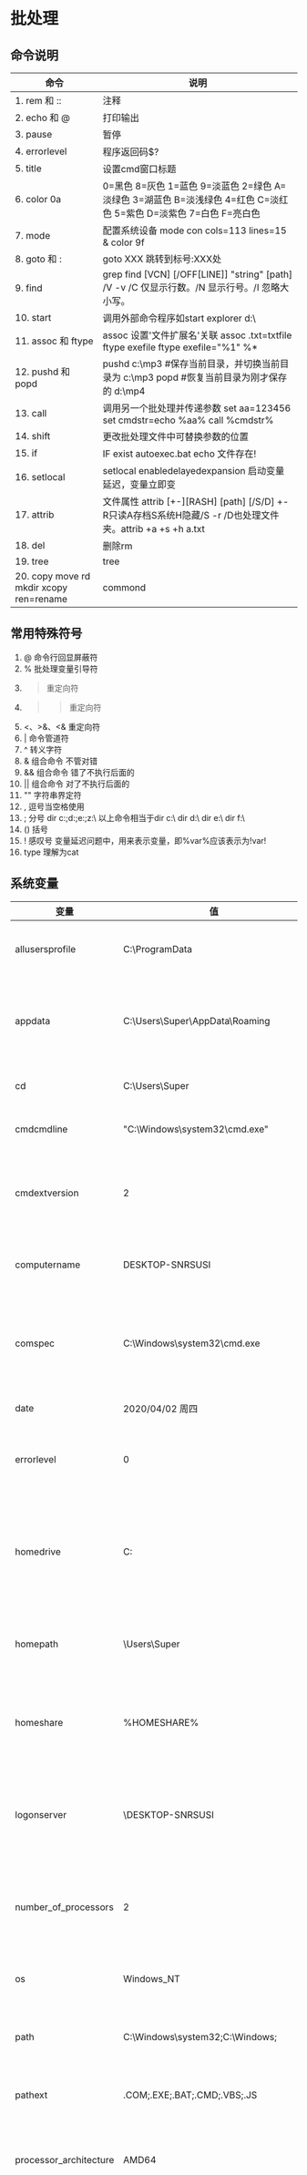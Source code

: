 # 批处理
## 命令说明
命令 | 说明
------------------  | ----------------
1. rem 和 ::         | 注释
2. echo 和 @         | 打印输出
3. pause            | 暂停
4. errorlevel       | 程序返回码$?
5. title            | 设置cmd窗口标题
6. color 0a         |0=黑色 8=灰色 1=蓝色 9=淡蓝色 2=绿色 A=淡绿色 3=湖蓝色 B=淡浅绿色 4=红色 C=淡红色 5=紫色 D=淡紫色 7=白色 F=亮白色
7. mode             | 配置系统设备  mode con cols=113 lines=15 & color 9f
8. goto 和 :         |goto XXX 跳转到标号:XXX处
9. find             |grep find [VCN] [/OFF[LINE]] "string" [path] /V -v /C 仅显示行数。/N 显示行号。/I 忽略大小写。
10. start           |调用外部命令程序如start explorer d:\
11. assoc 和 ftype   | assoc 设置'文件扩展名'关联 assoc .txt=txtfile   ftype exefile    ftype exefile="%1" %*
12. pushd 和 popd    | pushd c:\mp3 #保存当前目录，并切换当前目录为 c:\mp3 popd #恢复当前目录为刚才保存的 d:\mp4
13. call            |调用另一个批处理并传递参数 set aa=123456 set cmdstr=echo %aa%     call %cmdstr%
14. shift           | 更改批处理文件中可替换参数的位置
15. if              | IF exist autoexec.bat echo 文件存在! 
16. setlocal        |setlocal enabledelayedexpansion 启动变量延迟，变量立即变
17. attrib          |文件属性 attrib [+-][RASH] [path] [/S/D] +-R只读A存档S系统H隐藏/S -r /D也处理文件夹。attrib +a +s +h a.txt
18. del             | 删除rm
19. tree            | tree
20. copy move  rd mkdir   xcopy  ren=rename | commond

## 常用特殊符号
1. @ 命令行回显屏蔽符 
2. % 批处理变量引导符 
3. > 重定向符
4. >> 重定向符 
5. <、>&、<& 重定向符 
6. | 命令管道符
7. ^ 转义字符
8. & 组合命令 不管对错
9. && 组合命令 错了不执行后面的
10. || 组合命令 对了不执行后面的
11. "" 字符串界定符 
12. , 逗号当空格使用
13. ; 分号 dir c:\;d:\;e:\;z:\  以上命令相当于dir c:\ dir d:\  dir e:\  dir f:\
14. () 括号 
15. ! 感叹号 变量延迟问题中，用来表示变量，即%var%应该表示为!var!
16. type 理解为cat

## 系统变量
变量                 |    值             |   说明
-----               | ------            | -----
allusersprofile     |C:\ProgramData     |所有用户配置文件的位置
appdata             |C:\Users\Super\AppData\Roaming |返回默认情况下应用程序存储数据的位置
cd                  |C:\Users\Super     |返回当前目录字符串
cmdcmdline          |"C:\Windows\system32\cmd.exe"|cmd.exe程序地址
cmdextversion       |2                  |返回当前的“命令处理程序扩展”的版本号
computername        |DESKTOP-SNRSUSI    |系统返回计算机的名称
comspec             |C:\Windows\system32\cmd.exe|系统返回命令行解释器可执行程序的准确路径
date                |2020/04/02 周四     |返回当前日期
errorlevel          |0                  |系统返回上一条命令的错误代码
homedrive           |C:                 |系统返回连接到用户主目录的本地工作站驱动器号
homepath            |\Users\Super       |系统返回用户主目录的完整路径
homeshare           |%HOMESHARE%        |系统返回用户的共享主目录的网络路径
logonserver         |\\DESKTOP-SNRSUSI  |本地返回验证当前登录会话的域控制器的名称
number_of_processors|2                  |系统指定安装在计算机上的处理器的数目
os                  |Windows_NT         |系统返回操作系统名称
path                |C:\Windows\system32;C:\Windows;|指定可执行文件的搜索路径
pathext             |.COM;.EXE;.BAT;.CMD;.VBS;.JS|可执行的文件扩展名列表
processor_architecture|AMD64    |返回处理器的芯片体系结构值
processor_level     |6                  |系统返回计算机上安装的处理器的型号
processor_revision  |9e0a               |返回处理器的版本号
prompt              |$P$G               |当前解释程序的命令提示符
random              |8                  |0到32767之间的任意十进制数字
systemdrive         |C:                 |根目录(即系统根目录) 的驱动器
systemroot          |C:\Windows         |根目录的位置
temp 和 tmp          |C:\Users\SUPERS~1\AppData\Local\Temp|当前登录用户的默认临时目录
time                |14:38:37.33        |返回当前时间
userdomain          |DESKTOP-SNRSUSI    |返回包含用户帐户的域的名称
username            |Super              |返回当前登录的用户的名称
userprofile         |C:\Users\Super     |返回当前用户的配置文件的位置
windir              |C:\Windows         |返回操作系统目录的位置

## 常用语法
```bash
ver 
ipconfig /all
wmic logicaldisk get caption, freespace, size, description
显示文件夹下所有文件`dir /b /a /s`
可执行文件优先级.com>.exe>.bat>.cmd  
当只键入文件名时DOS执行的是name.com  
可执行文件用法:Bat2Com abc.bat，这样就会在同一目录下生成一个名为abc.com的可执行文件  
sleep延时的实现`echo 延时前:%time% ping /n 3 127.0.0.1 >nul echo 延时后:%time% pause`
timeout 30
dir /?
shutdown /r /t 50
文件夹变磁盘subst q: F:\桌面\RaySource
tasklist
if defined a echo %a%
:: /o:n 指的是按文件名升序排序
:: /b 是指不显示多余信息
dir /b /o:n > output.txt
@echo off
for /f "delims=" %%a in (the-file.txt) DO ( 
  ECHO Line is: %%a
)
以图形显示驱动器或路径的文件夹结构
TREE [drive:][path] [/F] [/A]
   /F   显示每个文件夹中文件的名称
   /A   使用ASCII字符而不使用扩展字符
VER 显示 Windows 版本

REM echo %%i
REM echo 字节大小：%%~zi
REM echo 修改日期：%%~ti
REM echo 文件属性：%%~ai
REM echo 所在目录：%%~pi
REM echo 文件名称：%%~ni
REM echo 扩展名称：%%~xi
REM echo 完整路径：%%~fi
REM echo 驱动器号：%%~di
REM echo 文件短名：%%~si
REM echo.
@echo off
rem 开机自动运行
reg add HKEY_LOCAL_MACHINE\SOFTWARE\Microsoft\Windows\CurrentVersion\Run /v myrun /t REG_SZ /d "F:\工作\启动GBase服务.bat"
pause
打开文件或文件夹
start %cd%
删除文件
DEL /F /A /Q \\?\%1 
route print 列出本地机器当前的路由信息
netstat －an 查看本地机器的所有开放端口 
删除目录
RD /S /Q \\?\%1
弹出对话框
msg * 欢迎来到黑鹰安全网学习！www.3800hk.com

@echo off
echo 载入中，请稍后……
for /l %%i in (1,1,80) do set/p a=^><nul&ping /n 0 127.1>nul
pause

start http://www.3800hk.com
@echo off
taskkill /f /im Python.exe
pause
rem 用于关闭残留在后台进程的python进程
rem 创建vc6.0快捷方式以及Virtual Judge快捷方式
echo 创建快捷方式...
set path1=C:\Program Files\Microsoft Visual Studio\COMMON\MSDev98\Bin\MSDEV.EXE
set topath1="%USERPROFILE%/desktop/vc++6.0.url"
echo [InternetShortcut] >> %topath1%
echo URL="%path1%" >> %topath1%
echo IconIndex=0 >> %topath1%
echo IconFile=%path1% >> %topath1%
copy VirtualJudge.url Virtual_Judge.url
move Virtual_Judge.url %USERPROFILE%/desktop/
notepad C:\Windows\System32\drivers\etc\hosts
```
```bash
at 23:00 shutdown -s -f 
start winrar e */*.rar
@echo off
setlocal enabledelayedexpansion
echo ---------开机启动清单如下---------------
for /f  "skip=4 tokens=1* delims=:" %%i in ('reg query HKLM\SoftWare\Microsoft\Windows\CurrentVersion\Run') do (
set str=%%i
set var =%%j
set "var=!var:"=!"
if not "!var:~-1"=="=" echo !str:~-1:!var!
)
echo ---------开机启动清单如上---------------
pause > null
```
```bash
setlocal enabledelayedexpansion 
for /L %%i in (1 1 5) do (
set /a randomNum=!random!%%100
echo 随机数:!randomNum! )
pause
```
```bash
set var=我是值
set /p var=请输入变量的值
set /p input=请输入计算表达式: 
set /a var=%input%
set /a var = %var% + 1
echo 计算结果:%input%=%var%
```
```bash
%a:~0,n% 相当于a[,n]取左边n位
%a:~-m% 相当于a[-m,]
%a:~m,n% 相当于a[m+1,n]
%a:~m,-n% 相当于a[m+1,-n]
%a:~m % 相当于a[m+1,]
~I | %~fI|%~dI|%~pI|%~nI|%~xI
%~sI|%~aI|%~tI|%~zI|%~$PATH
%* 从第一个参数开始的所有参数
%0 文件自身
copy %0 d:\wind.bat
```

```bash
@echo off
if /i a == A echo 我们相等 else echo 我们不相等 pause
EQU - 等于
NEQ - 不等于 
LSS - 小于
LEQ - 小于或等于 
GTR - 大于
GEQ - 大于或等于
```
## 循环语句
1. 指定次数循环  
``` bash 
FOR /L %variable IN (start,step,end) DO command [command-parameters]
FOR /L %variable IN (start,step,end) DO ( Command1
Command2
......)
```
2. 对某集合执行循环语句  
```bash
FOR %%variable IN (set) DO command [command-parameters] %%variable
FOR /R [[drive:]path] %variable IN (set) DO command [command-parameters] 
FOR /R [[drive:]path] %variable IN (set) DO (Command1
Command2
......)
```
3. 条件循环  
```bash
@echo off
set var=0
rem ************循环开始了 
:continue
set /a var+=1
echo 第%var%次循环
if %var% lss 100 goto continue 
rem ************循环结束了 
echo 循环执行完毕
pause
```

## 子程序
```bash
@echo off
set sum=0
call :sub sum 10 20 35
echo 数据求和结果:%sum% 
pause
:sub
rem 参数 1 为返回变量名称 set /a %1=%1+%2
shift /2
if not "%2"=="" goto sub 
goto :eof
rem 运行结果:65
```

## 模拟进度条
```bash
@echo off
mode con cols=113 lines=15 &color 9f
cls
echo.
echo 程序正在初始化. . .
echo.
echo ┌──────────────────────────────────────┐
set/p= ■<nul
for /L %%i in (1 1 38) do set /p a=■<nul&ping /n 1 127.0.0.1>nul
echo 100%%
echo └──────────────────────────────────────┘
pause
```
解说:  
set /p a=■<nul的意思是:只显示提示信息'■'且不换行也不需手工输入任何信息这样可以使每个'■'在同一行逐个输出。  
ping /n 0 127.1>nul是输出每个'■'的时间间隔。  

```bash
@echo off
tasklist | find /i "qq.exe" && taskkill /f /im qq.exe || echo 你开了QQ?我不信
pause
```

## 设置环境变量
1、修改注册表的方法要重启才生效（永久的） 
`reg add "HKLM\SYSTEM\CurrentControlSet\Control\Session Manager\Environment" /v path /d "%path%;C:\" /f`

2、使用WMIC，立即生效（永久的） 
`wmic ENVIRONMENT where "name='path' and username=''" set VariableValue='%path%;C:\'`
把C:\这个路径添加到path的变量中

3、要在批处理中立即生效（只是临时的，退出批处理后消失），P中加一句：
`path=%path%;C:\`

## 其他命令
### for
对一组文件中的每一个文件执行某个特定命令。
FOR %variable IN (set) DO command [command-parameters]
  %variable  指定一个单一字母可替换的参数。
  (set)      指定一个或一组文件。可以使用通配符。
  command    指定对每个文件执行的命令。
  command-parameters 为特定命令指定参数或命令行开关。

`FOR /D %variable IN (set) DO command [command-parameters]`  
`FOR /R [[drive:]path] %variable IN (set) DO command [command-parameters]`  
`FOR /L %variable IN (start,step,end) DO command [command-parameters]`  
`FOR /F ["options"] %variable IN (file-set) DO command [command-parameters]`  
`FOR /F ["options"] %variable IN ("string") DO command [command-parameters]`  
`FOR /F ["options"] %variable IN ('command') DO command [command-parameters]`  
`FOR /F ["options"] %variable IN (file-set) DO command [command-parameters]`  
`FOR /F ["options"] %variable IN ("string") DO command [command-parameters]`  
`FOR /F ["options"] %variable IN ('command') DO command [command-parameters]`  
"options" 这些关键字为:
        eol=c           - 指一个行注释字符的结尾(就一个)
        skip=n          - 指在文件开始时忽略的行数。
        delims=xxx      - 指分隔符集。这个替换了空格和跳格键的默认分隔符集。
        tokens=x,y,m-n  - 指每行的哪一个符号被传递到每个迭代的 for 本身。
        usebackq        - 指定新语法已在下类情况中使用:在作为命令执行一个后引号的字符串并且一个单引号字符为文字字符串命令  
`FOR /F "eol=; tokens=2,3* delims=, " %i in (myfile.txt) do @echo %i %j %k`  
`FOR /F "usebackq delims==" %i IN (`set`) DO @echo %i`  

     %~I         - 删除任何引号(")，扩展 %I
     %~fI        - 将 %I 扩展到一个完全合格的路径名
     %~dI        - 仅将 %I 扩展到一个驱动器号
     %~pI        - 仅将 %I 扩展到一个路径
     %~nI        - 仅将 %I 扩展到一个文件名
     %~xI        - 仅将 %I 扩展到一个文件扩展名
     %~sI        - 扩展的路径只含有短名
     %~aI        - 将 %I 扩展到文件的文件属性
     %~tI        - 将 %I 扩展到文件的日期/时间
     %~zI        - 将 %I 扩展到文件的大小
     %~$PATH:I   - 查找列在路径环境变量的目录，并将 %I 扩展到找到的第一个完全合格的名称

可以组合修饰符来得到多重结果:

     %~dpI       - 仅将 %I 扩展到一个驱动器号和路径
     %~nxI       - 仅将 %I 扩展到一个文件名和扩展名
     %~fsI       - 仅将 %I 扩展到一个带有短名的完整路径名
     %~dp$PATH:I - 搜索列在路径环境变量的目录，并将 %I 扩展
                   到找到的第一个驱动器号和路径。
     %~ftzaI     - 将 %I 扩展到类似输出线路的 DIR


### call
从批处理程序调用另一个批处理程序  
`CALL [drive:][path]filename [batch-parameters]`

### start
启动一个单独的窗口运行指定的程序或命令。

START ["title"] [/D path] [/I] [/MIN] [/MAX] [/SEPARATE | /SHARED]
      [/LOW | /NORMAL | /HIGH | /REALTIME | /ABOVENORMAL | /BELOWNORMAL]
      [/NODE <NUMA node>] [/AFFINITY <hex affinity mask>] [/WAIT] [/B]
      [command/program] [parameters]

### task
SCHTASKS /parameter [arguments]  
描述:允许管理员创建、删除、查询、更改、运行和中止本地或远程系统上的计划任务。  
参数列表:

    /Create         创建新计划任务。
    /Delete         删除计划任务。
    /Query          显示所有计划任务。
    /Change         更改计划任务属性。
    /Run            按需运行计划任务。
    /End            中止当前正在运行的计划任务。
    /ShowSid        显示与计划的任务名称相应的安全标识符。
    /?              显示帮助消息。

SCHTASKS /Create [/S system [/U username [/P [password]]]]
    [/RU username [/RP password]] /SC schedule [/MO modifier] [/D day]
    [/M months] [/I idletime] /TN taskname /TR taskrun [/ST starttime]
    [/RI interval] [ {/ET endtime | /DU duration} [/K] [/XML xmlfile] [/V1]]
    [/SD startdate] [/ED enddate] [/IT | /NP] [/Z] [/F]

    在远程机器 "ABC" 上创建计划任务 "doc",该机器每小时在 "runasuser" 用户下运行 notepad.exe。  
    SCHTASKS /Create /S ABC /U user /P password /RU runasuser /RP runaspassword /SC HOURLY /TN doc /TR notepad 
删除计划任务  
`SCHTASKS /Delete [/S system [/U username [/P [password]]]] /TN taskname [/F]`  
显示所有计划任务  
`SCHTASKS /Query [/S system [/U username [/P [password]]]] [/FO format | /XML [xml_type]] [/NH] [/V] [/TN taskname] [/?]`
```cmd
:: author: Super
:: email: 2829969299@qq.com

@echo off
call :begin
call :admintest
call :vercheck
goto :menu

:begin
title Super 总结
color 0A
echo on
echo off
mode con: cols=50 lines=25
echo %date:~0,4%年%date:~5,2%月%date:~8,2%日%time:~0,2%时%time:~3,2%分%time:~6,2%秒
setlocal enabledelayedexpansion
set Line===================================================
cls

:admintest
title 测试是否是以管理员身份运行
set rnd=_%random%
md %windir%\%rnd% >nul 2>nul
if %errorlevel%==1 (
    echo.
    echo 请右键本文件，选择“以管理员身份运行”。
    echo.
    echo 您可以按任意键退出……
    pause>nul 2>nul
    exit)
rd /q %windir%\%rnd%
goto :EOF

:vercheck
title 系统版本检查
ver
ver | find "5.1" >nul 2>nul && (echo 您的当前系统是WinXP &goto :EOF)
ver | find "6.1" >nul 2>nul && (echo 您的当前系统是Win7 &goto :EOF)
ver | find "6.2" >nul 2>nul && (echo 您的当前系统是Win8 &goto :EOF)
ver | find "6.3" >nul 2>nul && (echo 您的当前系统是Win8.1 &goto :EOF)
ver | find "10.0" >nul 2>nul && (echo 您的当前系统是Win10.0 &goto :EOF)
echo.
goto :EOF

:menu
echo %Line%
echo.
echo		[A]	去除桌面箭头
echo		[B]	恢复桌面箭头
echo		[C]	关于
echo.
echo		[X]	退出
echo %Line%
choice /c ABCX /M 请选择
if %errorlevel%==1 call :remove_arror
if %errorlevel%==2 call :add_arror
if %errorlevel%==3 call :about
if %errorlevel%==4 exit
goto :menu

::   ===================================    关于    ===================================
:about
title 关于
echo.
echo Name:【Super 工具箱】
echo Author: Super
echo Wechat: 16621206049
echo Email: 2829969299@qq.com
echo Date: 2020年2月22日
echo.
goto :EOF

::  ==================================================================================================================

:remove_arror
title 去除桌面箭头
reg add "HKEY_LOCAL_MACHINE\SOFTWARE\Microsoft\Windows\CurrentVersion\Explorer\Shell Icons" /v 29 /d "%systemroot%\system32\%value%" /t reg_sz /f
call :restart_explorer
goto :EOF

:add_arror
title 恢复桌面箭头
reg delete "HKEY_LOCAL_MACHINE\SOFTWARE\Microsoft\Windows\CurrentVersion\Explorer\Shell Icons" /v 29 /f
call :restart_explorer
goto :EOF

:restart_explorer
title 重启资源管理器
taskkill /f /im explorer.exe
start explorer
goto :EOF

:find_wifi
title 获取连接过的wifi密码
for /f "skip=9 tokens=1,2 delims=:" %i in ('netsh wlan show profiles') do  @echo %i | findstr -i -v echo | netsh wlan show profiles %i key=clear >> "save.txt"
echo wifi密码已保存到save.txt中
goto :EOF

:replace_word
title 替换log文本文件字串
(for /f "delims=" %a in (R81_ros_home_btn_result.bat) do (
  set "str=%a"
  setlocal enabledelayedexpansion
  set "str=!str:原始文本=替换文本!"
  echo,!str!
  endlocal
))>"setup.tmp"
move /y "setup.tmp" "R81_ros_home_btn_result.bat"
goto :EOF

:find_u-disk
title 获取可移动磁盘的盘符
for %a in (c d e f g h i j k l m n o p q r s t u v w x y z) do (
    for /f %h in ('fsutil fsinfo drivetype %a:^|findstr "Removable.* 可移动"') do (
        set DriveU=%h
    )
)
echo %DriveU%
goto :EOF

:help
title cmd所有的命令需要手动执行代码
timeout 10
for %i in ( at cd if rd arp cls cmd del dir for net ver vol ren set rem
call chcp comp copy date  find goto mode mode path ping popd sort time tree type  exit echo wmic
assoc color ftype label mkdir pause print pushd rmdir shift start subst title xcopy erase
attrib chkdsk compact convert format prompt rename chkntfs netstat recover replace verify
certutil endlocal diskcomp diskcopy ipconfig tracert setlocal
) do (
echo %i
echo %i /?
)
goto :EOF

:wifi_on
title 打开wifi
netsh wlan set hostednetwork mode=allow ssid=Test key=0123456789
netsh wlan start hostednetwork
pause
goto :EOF

:wifi_off
title 关闭wifi
netsh wlan stop hostednetwork
netsh wlan set hostednetwork mode=disallow
pause
goto :EOF

:delete_all_Thumbs
title 删除所有的Thumbs.db
for /f "delims=\" %%i in ('fsutil fsinfo drives^|find /v ""') do (
    set var=%%i
    set drive=!var:~-2!
    fsutil fsinfo drivetype !drive!|find "固定">nul && del /a /f /s !drive!\Thumbs.db
)
goto :EOF

:delete_space_row
title 删除空行
set /p pathly=输入文件路径
set pathly="%pathly:"=%"        ::去掉变量中的引号
call :got_path_info %pathly%
for /f "usebackq tokens=* delims=" %i in ("%pathly%") do (
echo %i>>"%pathmb%临时文件.txt"
)
del /q /s "%pathly%"
ren "%pathmb%临时文件.txt" "%name%%type%"
goto :EOF

:got_path_info
set pathly="%~1"
set pathly=%pathly:&=^&%
set pathly=%pathly:|=^|%
set pathly=%pathly:"=%
set pathmb="%~dp1"
set pathmb=%pathmb:&=^&%
set pathmb=%pathmb:|=^|%
set pathmb=%pathmb:"=%
set name="%~n1"
set name=%name:&=^&%
set name=%name:|=^|%
set name=%name:"=%
set type="%~x1"
set type=%type:&=^&%
set type=%type:|=^|%
set type=%type:"=%
goto :eof

:rd_dir_empty
title 删除空目录
:: 最简洁的方案：先列出所有的目录之后，然后按照降序排列，删除。 关键在于要从最深层目录倒着删
REM for /f "tokens=*" %%a in ('dir /b /ad /s "目标路径"^|sort /r') do rd "%%a" 2>nul
rd %1 2>nul||goto :eof
set dir_route=%1
for /f "delims=" %%i in (%dir_route%) do (
    set dir_route="%%~dpi"
    for /f "delims=" %%j in ('dir /ad /b "%%~dpi"')do rd "%%~dpi%%j" 2>nul||goto :eof
)
:: 把路径最后的\去掉，以便set route_deepest="%%~dpi"能取到上一层路径
if "%dir_route:~-2,1%"=="\" set dir_route="%dir_route:~1,-2%"
if /i not "%cd%"==%dir_route% call :rd_dir_empty %dir_route%
goto :eof


:show_clock
title 时钟⏰
for %%a in (4 1 2 1 2 1 4 2 1 2 1 2 1 2 1 2 4 2 5 2 6 2 4 2 5 1 2
1 4 2 1 2 5 2 3 2 8 2 4 1 7 2 1 2 1 2 1 2 5 1 5 1 8 1 4 2 4) do (
  set/a "cc=~cc"
  for /l %%i in (1,1,%%a) do if "!cc!"=="0" (set "dgts=!dgts!　") else set "dgts=!dgts!■"
)
for /l %%z in () do (
        if "!time:~7,1!" neq "!sec!" (
                set "sec=!time:~7,1!"
                set "oc="
                for /l %%h in (0,1,4) do (
                        for %%d in (0 sp 1 sp : sp 3 sp 4 sp : sp 6 sp 7) do (
                                if "%%d"==":" (
                                        set/a tt=%%h*5
                                        if "!tt:~-1!"=="0" (set "oc=!oc!　") else set "oc=!oc!●"
                                ) else (
                                        if "%%d"=="sp" (set "oc=!oc!　") else (
                                                set "timeP=!time: =0!"
                                                set/a s=!timeP:~%%d,1!*15+%%h*3
                                                for %%o in (!s!) do set "oc=!oc!!dgts:~%%o,3!"
                                        )
                                )
                        )
                )
                cls
                set/p=!oc!<nul
        )
)
goto :EOF

:star_shine
title 颜色闪烁的文字
set a=☆☆☆☆☆☆☆☆☆☆
set b=★
set c=
set d=
set e=123456789abcde
echo/
echo **********(D--O--S)***********
echo  *Welcome to China Dos Union*
echo\
:b
for /l %%a in (0,1,9) do (
set /a f=%random%%%14+1
set/p=!a:~%%a,1!<nul&set/p=%b%<nul
ping -n 1 127.1>nul
color 0!e:~%f%,1!
set/p=%c%<nul
if %%a equ 9 (set/p=%d%<nul&for /l %%a in (9,-1,1) do (set/p=!a:~-%%a!!<nul&set/p=%b%<nul&ping -n 1 127.1>nul&set/p=%d%<nul))
)
goto b

:disk_info
title 显示磁盘分区信息
for /f "tokens=1,2 delims= " %%a in ('echo list disk ^|diskpart ^|findstr /r /c:"磁盘 [0-9] "') do (
        @echo select disk=%%b>%%b.script
        @echo list partition>>%%b.script
        @echo exit>>%%b.script
        rem 执行脚本,获取磁盘分区信息
        for /f "tokens=1,2 delims= " %%m in ('diskpart /s %%b.script ^|findstr /r /c:"分区 [0-9] "') do (
                rem 减去扩展的分区数
                set /a num=%%n-1
        )
        del %%b.script
        echo 磁盘 %%b        含有 !num! 个分区
)
pause
goto :EOF

:show_progress
title 进度条
set work=0&set n=0&set mo=0&set number=0&set all=60
:check
if %number% GTR %mo% set num=%num%▉ & set /a mo=%mo%+1 & goto check
cls
echo  进度： %n% / %all%   完成 %work% %%   剩余:(%all%-%n%)
echo.
if not "%num%"=="" echo %num%
if %n%==%all% goto :EOF
ping 127.1 -n 2 >nul
set /a n=%n%+1
set /a work=(%n%)*100 / (%all%)
set /a number=%work%/3+1
goto check

:show_auto_run_project
title 开机自启动的程序有：
for /f "skip=4 tokens=1* delims=:" %%i in ('reg query HKLM\Software\Microsoft\Windows\CurrentVersion\Run') do (
    set str=%%i
    set var=%%j
    set "var=!var:"=!"
    if not "!var:~-1!"=="=" echo !str:~-1!:!var!
)
goto :EOF

:type_word
title 打印字出现形式
set "col=123456789abcdef"
set /a n2=-1,over=15
set "str=枫中残雪：无心，无思，无情，无乡，无缘。没有失去，对我来说也没有珍惜。希望从何来，算了，还是不要明白好了。"
:start
set /a n=%random%%%14+1,n2+=1
if %over% equ %n% goto :start
if "!str:~%n2%,1!" neq "" (
>"!str:~%n2%,1!" set /p "= "<nul
findstr /a:0!col:~%n%,1! .* "!str:~%n2%,1!*"
ping /n 2 127.1>nul
del !str:~%n2%,1!
set "over=%n%"
)&&goto :start
goto :EOF

:display_dir
title 获取指定文件夹路径下的文件和文件夹列表
if "%~1"=="" (
    echo 请拖拽文件夹，到本文件图标上运行 或者给该函数传递参数
    goto :EOF
)
::for %%a in ("%~1") do echo %%a %%~na %%~xa
for %%a in ("%~1") do set dirname=%%~na%%~xa
tree /f "%~1" >"%dirname%.tree.txt"
dir /o:n /s /b "%~1" >"%dirname%.list.txt"
dir /o:n /s /q /t "%~1" >"%dirname%.dir.txt"
echo 文件和文件夹列表保存完成，请查看生成的txt文件
goto :EOF

:delete_right_menu
title "新建"菜单内容删除器
set input=
set /p input=   请输入后缀名：
if "%input%"=="" goto input
if "%input%"=="0" goto :eof
for /f %%i in ("%input%") do (reg delete HKCR\.%%i\ShellNew /f)
rem for /f %%i in ("%input%") do (reg delete HKCR\.%%i /f) ::force delete
goto :eof
```

